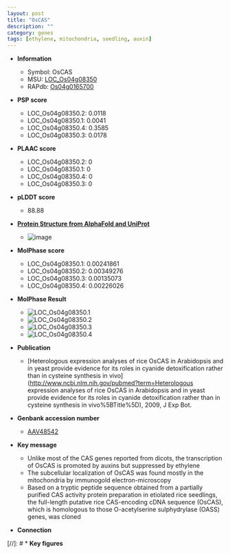 ```yaml
---
layout: post
title: "OsCAS"
description: ""
category: genes
tags: [ethylene, mitochondria, seedling, auxin]
---
```


* **Information**  
    + Symbol: OsCAS  
    + MSU: [LOC_Os04g08350](http://rice.plantbiology.msu.edu/cgi-bin/ORF_infopage.cgi?orf=LOC_Os04g08350)  
    + RAPdb: [Os04g0165700](http://rapdb.dna.affrc.go.jp/viewer/gbrowse_details/irgsp1?name=Os04g0165700)  

* **PSP score**  
    + LOC_Os04g08350.2: 0.0118 
    + LOC_Os04g08350.1: 0.0041 
    + LOC_Os04g08350.4: 0.3585 
    + LOC_Os04g08350.3: 0.0178 

* **PLAAC score**  
    + LOC_Os04g08350.2: 0 
    + LOC_Os04g08350.1: 0 
    + LOC_Os04g08350.4: 0 
    + LOC_Os04g08350.3: 0 

* **pLDDT score**
    + 88.88

* **[Protein Structure from AlphaFold and UniProt](https://www.uniprot.org/uniprotkb/Q5UJF9/entry#structure)**
    + ![image](https://ricepsp.github.io/images/Q5/AF-Q5UJF9-F1.png)

* **MolPhase score**
    + LOC_Os04g08350.1: 0.00241861
    + LOC_Os04g08350.2: 0.00349276
    + LOC_Os04g08350.3: 0.00135073
    + LOC_Os04g08350.4: 0.00226026

* **MolPhase Result**
    + ![LOC_Os04g08350.1](https://304243504.github.io/Pictures/LOC_Os04g/LOC_Os04g08350.1.png)
    + ![LOC_Os04g08350.2](https://304243504.github.io/Pictures/LOC_Os04g/LOC_Os04g08350.2.png)
    + ![LOC_Os04g08350.3](https://304243504.github.io/Pictures/LOC_Os04g/LOC_Os04g08350.3.png)
    + ![LOC_Os04g08350.4](https://304243504.github.io/Pictures/LOC_Os04g/LOC_Os04g08350.4.png)

* **Publication**  
    + [Heterologous expression analyses of rice OsCAS in Arabidopsis and in yeast provide evidence for its roles in cyanide detoxification rather than in cysteine synthesis in vivo](http://www.ncbi.nlm.nih.gov/pubmed?term=Heterologous expression analyses of rice OsCAS in Arabidopsis and in yeast provide evidence for its roles in cyanide detoxification rather than in cysteine synthesis in vivo%5BTitle%5D), 2009, J Exp Bot.

* **Genbank accession number**  
    + [AAV48542](http://www.ncbi.nlm.nih.gov/nuccore/AAV48542)

* **Key message**  
    + Unlike most of the CAS genes reported from dicots, the transcription of OsCAS is promoted by auxins but suppressed by ethylene
    + The subcellular localization of OsCAS was found mostly in the mitochondria by immunogold electron-microscopy
    + Based on a tryptic peptide sequence obtained from a partially purified CAS activity protein preparation in etiolated rice seedlings, the full-length putative rice CAS-encoding cDNA sequence (OsCAS), which is homologous to those O-acetylserine sulphydrylase (OASS) genes, was cloned

* **Connection**  

[//]: # * **Key figures**  


